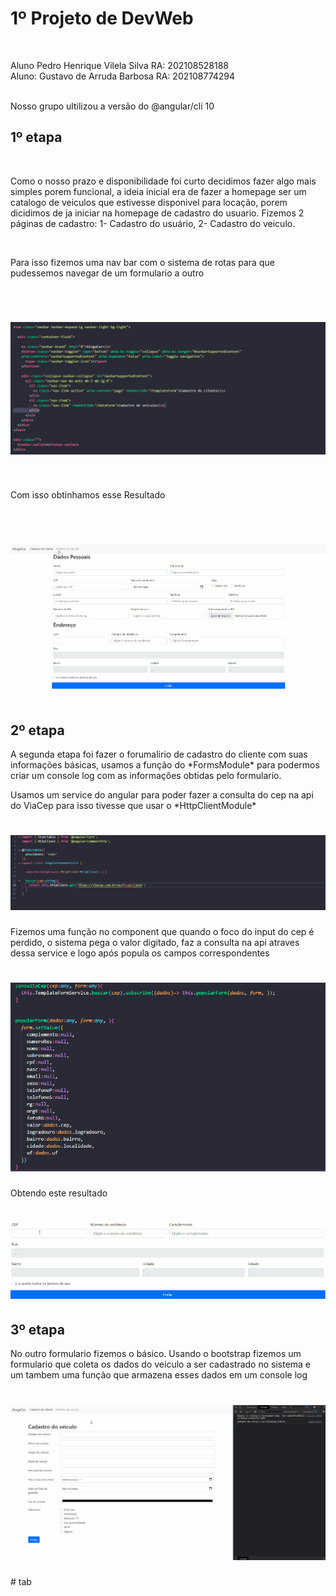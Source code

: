 # 1º Projeto de DevWeb
<br>
<p>Aluno Pedro Henrique Vilela Silva RA: 202108528188<br>
Aluno: Gustavo de Arruda Barbosa RA: 202108774294</p>
<br>
Nosso grupo ultilizou a versão do @angular/cli 10
<br>

## 1º etapa
<br>
<p>Como o nosso prazo e disponibilidade foi curto decidimos fazer algo mais simples
porem funcional, a ideia inicial era de fazer a homepage ser um catalogo de veiculos
que estivesse disponivel para locação, porem dicidimos de ja iniciar na homepage de
cadastro do usuario. Fizemos 2 páginas de cadastro: 1- Cadastro do usuário, 2- Cadastro
do veiculo. </p>
<br>
<p> Para isso fizemos uma nav bar com o sistema de rotas para que pudessemos navegar de um formulario a outro</p><br>
<h1 align="center">
  <img alt="nav" title="NavBar" src="./nav.png"/> 
</h1>
<br>
<p> Com isso obtinhamos esse Resultado</p>
<br>
<h1 align="center">
  <img alt="nav" title="NavBarGif" src="./navBar.gif"/> 
</h1>

## 2º etapa
<p>
A segunda etapa foi fazer o forumalirio de cadastro do cliente com suas informações básicas, usamos a função do *FormsModule*
para podermos criar um console log com as informações obtidas pelo formulario.
</p>
<p>
Usamos um service do angular para poder fazer a consulta do cep na api do ViaCep para isso tivesse que usar o *HttpClientModule*
</p>
<h1 align="center">
  <img alt="nav" title="serviceCEP" src="./serviceCep.png"/> 
</h1>
<p>
Fizemos uma função no component que quando o foco do input do cep é perdido, o sistema pega o valor digitado, faz a consulta na api atraves dessa service e logo após popula os campos correspondentes
</p>
<h1 align="center">
  <img alt="nav" title="serviceCEP" src="./componentCep.png"/> 
</h1>
<p>
Obtendo este resultado
</p>
<h1 align="center">
  <img alt="nav" title="ExemploCep" src="./exemploCep.gif"/> 
</h1>

## 3º etapa

<p>
No outro formulario fizemos o básico. Usando o bootstrap fizemos um formulario que coleta os dados do veiculo a ser cadastrado no sistema e um tambem uma função que armazena esses dados em um console log 
</p>

<h1 align="center">
  <img alt="nav" title="ExemploCadastroVeiculo" src="./exCadVeiculo.gif"/> 
</h1>
# tab
